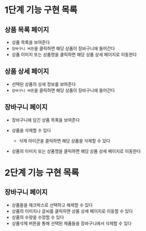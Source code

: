 # 1단계 기능 구현 목록

## 상품 목록 페이지

- 상품 목록을 보여준다
- `장바구니 버튼`을 클릭하면 해당 상품이 장바구니에 들어간다
- 상품 이미지 또는 상품명을 클릭하면 해당 상품 상세 페이지로 이동한다

## 상품 상세 페이지

- 선택된 상품의 상세 정보를 보여준다
- `장바구니 버튼`을 클릭하면 해당 상품이 장바구니에 들어간다

## 장바구니 페이지

- 장바구니에 담긴 상품 목록을 보여준다
- 상품을 삭제할 수 있다

  - 삭제 아이콘을 클릭하면 해당 상품을 삭제할 수 있다

- 상품의 이미지 또는 상품명을 클릭하면 해당 상품 상세 페이지로 이동한다

# 2단계 기능 구현 목록

## 장바구니 페이지

- 상품들을 체크박스로 선택하고 해제할 수 있다
- 상품의 이미지나 글씨를 클릭하면 상품 상세 페이지로 이동할 수 있다
- 상품의 수량을 수정할 수 있다
- 상품삭제 버튼을 통해 선택된 제품들을 장바구니에서 삭제할 수 있다
